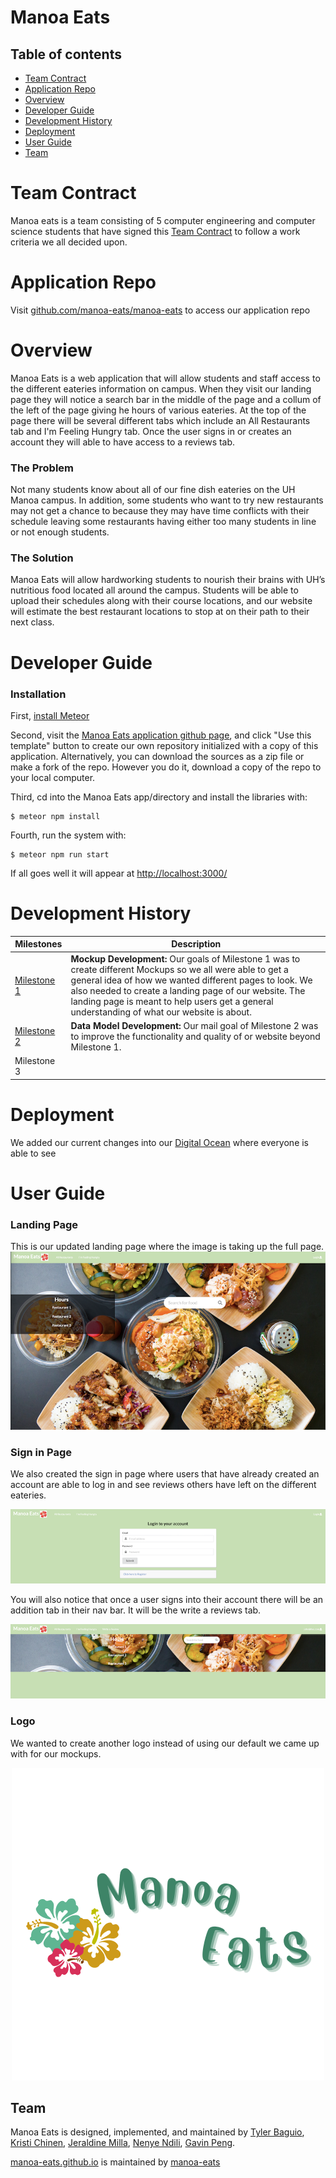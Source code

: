 # Manoa Eats

## Table of contents

* [Team Contract](#team-contract)
* [Application Repo](#application-repo)
* [Overview](#overview)
* [Developer Guide](#developer-guide)
* [Development History](#development-history)
* [Deployment](#deployment)
* [User Guide](#user-guide)
* [Team](#team)

# Team Contract
Manoa eats is a team consisting of 5 computer engineering and computer science students that have signed this [Team Contract](https://docs.google.com/document/d/1-v9pqiJ7Q1Jij45WQcrJkHYzmSRQN-saOC0DPg8Gzvk/edit?usp=sharing) to follow a work criteria we all decided upon.

# Application Repo
Visit [github.com/manoa-eats/manoa-eats](https://github.com/manoa-eats/manoa-eats) to access our application repo

# Overview
Manoa Eats is a web application that will allow students and staff access to the different eateries information on campus. When they visit our landing page they will notice a search bar in the middle of the page and a collum of the left of the page giving he hours of various eateries. At the top of the page there will be several different tabs which include an All Restaurants tab and I'm Feeling Hungry tab. Once the user signs in or creates an account they will able to have access to a reviews tab.

### The Problem
Not many students know about all of our fine dish eateries on the UH Manoa campus. In addition, some students who want to try new restaurants may not get a chance to because they may have time conflicts with their schedule leaving some restaurants having either too many students in line or not enough students.

### The Solution
Manoa Eats will allow hardworking students to nourish their brains with UH’s nutritious food located all around the campus. Students will be able to upload their schedules along with their course locations, and our website will estimate the best restaurant locations to stop at on their path to their next class.

# Developer Guide
### Installation

First, [install Meteor](https://www.meteor.com/developers/install)

Second, visit the [Manoa Eats application github page](https://github.com/manoa-eats/manoa-eats), and click "Use this template" button to create our own repository initialized with a copy of this application. Alternatively, you can download the sources as a zip file or make a fork of the repo. However you do it, download a copy of the repo to your local computer.

Third, cd into the Manoa Eats app/directory and install the libraries with:
```
$ meteor npm install
```
Fourth, run the system with:
```
$ meteor npm run start
```
If all goes well it will appear at [http://localhost:3000/](http://localhost:3000/)

# Development History

| Milestones | Description |
| --- | --- |
| [Milestone 1](https://github.com/manoa-eats/manoa-eats/projects/1) | **Mockup Development:** Our goals of Milestone 1 was to create different Mockups so we all were able to get a general idea of how we wanted different pages to look. We also needed to create a landing page of our website. The landing page is meant to help users get a general understanding of what our website is about.  |
| [Milestone 2](https://github.com/manoa-eats/manoa-eats/projects/4)| **Data Model Development:** Our mail goal of Milestone 2 was to improve the functionality and quality of or website beyond Milestone 1.  |
|Milestone 3 |   |

# Deployment

We added our current changes into our [Digital Ocean](https://manoa-eats.xyz/#/) where everyone is able to see

# User Guide
### Landing Page

This is our updated landing page where the image is taking up the full page. 
![](images/Landing-Page-Full.png)

### Sign in Page
We also created the sign in page where users that have already created an account are able to log in and see reviews others have left on the different eateries.

![](images/Sign-In-Page.png)

You will also notice that once a user signs into their account there will be an addition tab in their nav bar. It will be the write a reviews tab.

![](images/Signed-In-Page.png)

### Logo 

We wanted to create another logo instead of using our default we came up with for our mockups. 

<p align="center">
<img src="images/Manoa-Eats-Logo.png" height="500" width="500">
</p>

## Team
Manoa Eats is designed, implemented, and maintained by
[Tyler Baguio](https://tylerb8.github.io), [Kristi Chinen](https://kristihchinen.github.io), [Jeraldine Milla](https://itsjerie.github.io), [Nenye Ndili](https://nenyehub.github.io), [Gavin Peng](https://devgav.github.io). 


[manoa-eats.github.io](https://manoa-eats.github.io) is maintained by [manoa-eats](https://github.com/manoa-eats/manoa-eats)
